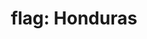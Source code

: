 ---
layout: smileys&emotion
title: "flag: Honduras"
emoji: flag_honduras
permalink: 🇭🇳.html
image: assets/img/3moji/flag_honduras.png
---
